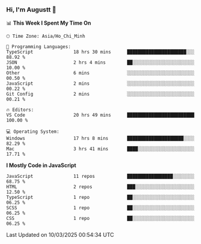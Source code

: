 ### Hi, I'm Augustt 👋

<!--START_SECTION:waka-->
📊 **This Week I Spent My Time On** 

```text
🕑︎ Time Zone: Asia/Ho_Chi_Minh

💬 Programming Languages: 
TypeScript               18 hrs 30 mins      ██████████████████████░░░   88.92 % 
JSON                     2 hrs 4 mins        ██░░░░░░░░░░░░░░░░░░░░░░░   10.00 % 
Other                    6 mins              ░░░░░░░░░░░░░░░░░░░░░░░░░   00.50 % 
JavaScript               2 mins              ░░░░░░░░░░░░░░░░░░░░░░░░░   00.22 % 
Git Config               2 mins              ░░░░░░░░░░░░░░░░░░░░░░░░░   00.21 % 

🔥 Editors: 
VS Code                  20 hrs 49 mins      █████████████████████████   100.00 % 

💻 Operating System: 
Windows                  17 hrs 8 mins       █████████████████████░░░░   82.29 % 
Mac                      3 hrs 41 mins       ████░░░░░░░░░░░░░░░░░░░░░   17.71 % 
```

**I Mostly Code in JavaScript** 

```text
JavaScript               11 repos            █████████████████░░░░░░░░   68.75 % 
HTML                     2 repos             ███░░░░░░░░░░░░░░░░░░░░░░   12.50 % 
TypeScript               1 repo              ██░░░░░░░░░░░░░░░░░░░░░░░   06.25 % 
SCSS                     1 repo              ██░░░░░░░░░░░░░░░░░░░░░░░   06.25 % 
CSS                      1 repo              ██░░░░░░░░░░░░░░░░░░░░░░░   06.25 % 
```




 Last Updated on 10/03/2025 00:54:34 UTC
<!--END_SECTION:waka-->
